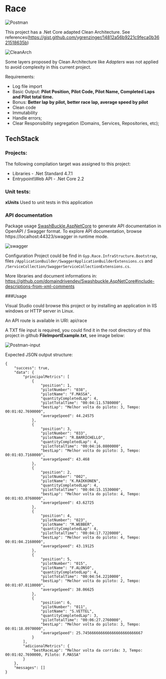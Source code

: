 # Race

![Postman](https://user-images.githubusercontent.com/6096675/63708230-37a06f00-c80a-11e9-8511-ff546212c338.JPG)

This project has a .Net Core adapted Clean Architecture. See references(https://gist.github.com/ygrenzinger/14812a56b9221c9feca0b3621518635b)

![CleanArch](https://user-images.githubusercontent.com/6096675/63718441-f7002000-c820-11e9-82a8-fcc5edec1b2a.JPG)

Some layers proposed by Clean Architecture like *Adapters* was not applied to avoid complexity in this current project.

Requirements:

- Log file import
- Basic Output: **Pilot Position, Pilot Code, Pilot Name, Completed Laps and Pilot total time.**
- Bonus: **Better lap by pilot, better race lap, average speed by pilot**
- Clean code
- Immutability
- Handle errors;
- Clear Responsibility segregation (Domains, Services, Repositories, etc);

## TechStack

### Projects:

The following compilation target was assigned to this project:
- Libraries - .Net Standard 4.7.1
- Entrypoint\Web API - .Net Core 2.2

### Unit tests:

**xUnits** Used to unit tests in this application

### API documentation

Package usage [SwashBuckle.AspNetCore](https://github.com/domaindrivendev/Swashbuckle.AspNetCore) to generate API documentation in OpenAPI / Swagger format. To explore API documentation, browse https://localhost:44323/swagger in runtime mode.

![swagger](https://user-images.githubusercontent.com/6096675/63715634-87873200-c81a-11e9-9614-c0df4c6b314e.JPG)

Configuration Project could be find in `Gyp.Race.InfraStructure.Bootstrap`, files `/ApplicationBuilder/SwaggerApplicationBuilderExtensions.cs` and `/ServiceCollection/SwaggerServiceCollectionExtensions.cs`.

More libraries and document informations in:
https://github.com/domaindrivendev/Swashbuckle.AspNetCore#include-descriptions-from-xml-comments

###Usage


Visual Studio could browse this project or by installing an application in IIS windows or HTTP server in Linux.

An API route is available in URI: api/race

A TXT file input is required, you could find it in the root directory of this project in github **FileImportExample.txt**, see image below:

![Postman-input](https://user-images.githubusercontent.com/6096675/63709665-bc40bc80-c80d-11e9-9338-7194a4ed181c.JPG)

Expected JSON output structure:

```
{
    "success": true,
    "data": {
        "principalMetrics": [
            {
                "position": 1,
                "pilotNumber": "038",
                "pilotName": "F.MASSA",
                "quantityCompletedLap": 4,
                "pilotTotalTime": "00:04:11.5780000",
                "bestLap": "Melhor volta do piloto: 3, Tempo: 00:01:02.7690000",
                "averageSpeed": 44.24575
            },
            {
                "position": 3,
                "pilotNumber": "033",
                "pilotName": "R.BARRICHELLO",
                "quantityCompletedLap": 4,
                "pilotTotalTime": "00:04:16.0800000",
                "bestLap": "Melhor volta do piloto: 3, Tempo: 00:01:03.7160000",
                "averageSpeed": 43.468
            },
            {
                "position": 2,
                "pilotNumber": "002",
                "pilotName": "K.RAIKKONEN",
                "quantityCompletedLap": 4,
                "pilotTotalTime": "00:04:15.1530000",
                "bestLap": "Melhor volta do piloto: 4, Tempo: 00:01:03.0760000",
                "averageSpeed": 43.62725
            },
            {
                "position": 4,
                "pilotNumber": "023",
                "pilotName": "M.WEBBER",
                "quantityCompletedLap": 4,
                "pilotTotalTime": "00:04:17.7220000",
                "bestLap": "Melhor volta do piloto: 4, Tempo: 00:01:04.2160000",
                "averageSpeed": 43.19125
            },
            {
                "position": 5,
                "pilotNumber": "015",
                "pilotName": "F.ALONSO",
                "quantityCompletedLap": 4,
                "pilotTotalTime": "00:04:54.2210000",
                "bestLap": "Melhor volta do piloto: 2, Tempo: 00:01:07.0110000",
                "averageSpeed": 38.06625
            },
            {
                "position": 6,
                "pilotNumber": "011",
                "pilotName": "S.VETTEL",
                "quantityCompletedLap": 3,
                "pilotTotalTime": "00:06:27.2760000",
                "bestLap": "Melhor volta do piloto: 3, Tempo: 00:01:18.0970000",
                "averageSpeed": 25.745666666666666666666666667
            }
        ],
        "adicionalMetrics": {
            "bestRaceLap": "Melhor volta da corrida: 3, Tempo: 00:01:02.7690000, Piloto: F.MASSA"
        }
    },
    "messages": []
}
```

